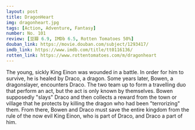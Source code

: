 ```yaml
---
layout: post 
title: DragonHeart
img: dragonheart.jpg
tags: [Action, Adventure, Fantasy]
number: No. 101
review: [豆瓣 6.9, IMDb 6.5, Rotten Tomatoes 50%]
douban_link: https://movie.douban.com/subject/1293417/
imdb_link: https://www.imdb.com/title/tt0116136/
rotten_link: https://www.rottentomatoes.com/m/dragonheart
---
```


The young, sickly King Einon was wounded in a battle. In order for him to survive, he is healed by Draco, a dragon. Some years later, Bowen, a dragonslayer, encounters Draco. The two team up to form a travelling duo that perform an act, but the act is only known by themselves. Bowen supposedly "slays" Draco and then collects a reward from the town or village that he protects by killing the dragon who had been "terrorizing" them. From there, Bowen and Draco must save the entire kingdom from the rule of the now evil King Einon, who is part of Draco, and Draco a part of him.
